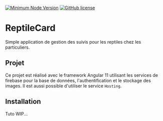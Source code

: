 [![Minimum Node Version](https://img.shields.io/badge/node-%3E%3D%2012-brightgreen.svg)](https://nodejs.org/fr/)
[![GitHub license](https://img.shields.io/badge/License-MIT-blue.svg)](https://github.com/SimonDevelop/reptile-card/blob/master/LICENSE)
# ReptileCard

Simple application de gestion des suivis pour les reptiles chez les particuliers.

## Projet
Ce projet est réalisé avec le framework Angular 11 utilisant les services de firebase pour la base de données, l'authentification et le stockage des images. Il est aussi possible d'utiliser le service `Hosting`.

## Installation

Tuto WIP...
